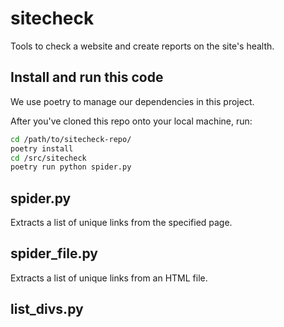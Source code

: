 # sitecheck

Tools to check a website and create reports on the site's health.

## Install and run this code

We use poetry to manage our dependencies in this project.

After you've cloned this repo onto your local machine, run:

```bash
cd /path/to/sitecheck-repo/
poetry install
cd /src/sitecheck
poetry run python spider.py
```

## spider.py

Extracts a list of unique links from the specified page.

## spider_file.py

Extracts a list of unique links from an HTML file.

## list_divs.py
